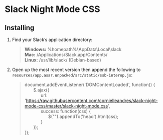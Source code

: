 # Slack Night Mode CSS

## Installing

1. Find your Slack’s application directory:

    > **Windows:** %homepath%\AppData\Local\slack\
    > **Mac:** /Applications/Slack.app/Contents/\
    > **Linux:** /usr/lib/slack/ (Debian-based)

2. Open up the most recent version then  append the following to `resources/app.asar.unpacked/src/static/ssb-interop.js`:

    > document.addEventListener('DOMContentLoaded', function() { \
    > &nbsp;&nbsp;&nbsp;&nbsp;&nbsp;&nbsp; $.ajax({ \
    > &nbsp;&nbsp;&nbsp;&nbsp;&nbsp;&nbsp;&nbsp;&nbsp;&nbsp;&nbsp;&nbsp;&nbsp; url: 'https://raw.githubusercontent.com/cornielleandres/slack-night-mode-css/master/slack-night-mode.css', \
    > &nbsp;&nbsp;&nbsp;&nbsp;&nbsp;&nbsp;&nbsp;&nbsp;&nbsp;&nbsp;&nbsp;&nbsp; success: function(css) { \
    > &nbsp;&nbsp;&nbsp;&nbsp;&nbsp;&nbsp;&nbsp;&nbsp;&nbsp;&nbsp;&nbsp;&nbsp;&nbsp;&nbsp;&nbsp;&nbsp;&nbsp;&nbsp; $("<style></style>").appendTo('head').html(css); \
    > &nbsp;&nbsp;&nbsp;&nbsp;&nbsp;&nbsp;&nbsp;&nbsp;&nbsp;&nbsp;&nbsp;&nbsp; } \
    > &nbsp;&nbsp;&nbsp;&nbsp;&nbsp;&nbsp; }); \
    > });
